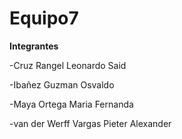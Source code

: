 # Equipo7

**Integrantes**

-Cruz Rangel Leonardo Said

-Ibañez Guzman Osvaldo

-Maya Ortega Maria Fernanda

-van der Werff Vargas Pieter Alexander
